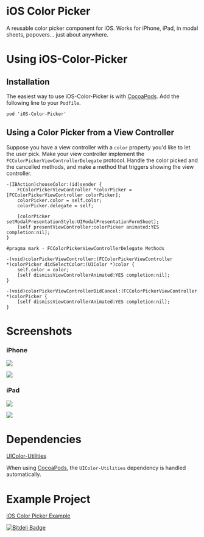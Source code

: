 # iOS Color Picker

A reusable color picker component for iOS. Works for iPhone, iPad, in modal sheets, popovers... just about anywhere.

# Using iOS-Color-Picker

## Installation

The easiest way to use iOS-Color-Picker is with [CocoaPods](http://cocoapods.org). Add the following line to your `Podfile`.

```
pod 'iOS-Color-Picker'
```

## Using a Color Picker from a View Controller

Suppose you have a view controller with a `color` property you'd like to let the user pick. 
Make your view controller implement the `FCColorPickerViewControllerDelegate` protocol. Handle the color picked and the cancelled methods, and make a method that triggers showing the view controller.

```
-(IBAction)chooseColor:(id)sender {
    FCColorPickerViewController *colorPicker = [FCColorPickerViewController colorPicker];
    colorPicker.color = self.color;
    colorPicker.delegate = self;
    
    [colorPicker setModalPresentationStyle:UIModalPresentationFormSheet];
    [self presentViewController:colorPicker animated:YES completion:nil];
}

#pragma mark - FCColorPickerViewControllerDelegate Methods

-(void)colorPickerViewController:(FCColorPickerViewController *)colorPicker didSelectColor:(UIColor *)color {
    self.color = color;
    [self dismissViewControllerAnimated:YES completion:nil];
}

-(void)colorPickerViewControllerDidCancel:(FCColorPickerViewController *)colorPicker {
    [self dismissViewControllerAnimated:YES completion:nil];
}
```

# Screenshots

### iPhone

![](/Screenshots/color-picker-iphone-5.png) 

![](/Screenshots/color-picker-iphone-4.png)

### iPad

![](/Screenshots/color-picker-ipad.png) 

![](/Screenshots/color-picker-ipad-landscape.png)

# Dependencies

[UIColor-Utilities](https://github.com/fcanas/uicolor-utilities)

When using [CocoaPods](http://cocoapods.org), the `UIColor-Utilities` dependency is handled automatically.

# Example Project

[iOS Color Picker Example](https://github.com/fcanas/ios-color-picker-example)

[![Bitdeli Badge](https://d2weczhvl823v0.cloudfront.net/fcanas/ios-color-picker/trend.png)](https://bitdeli.com/free "Bitdeli Badge")

